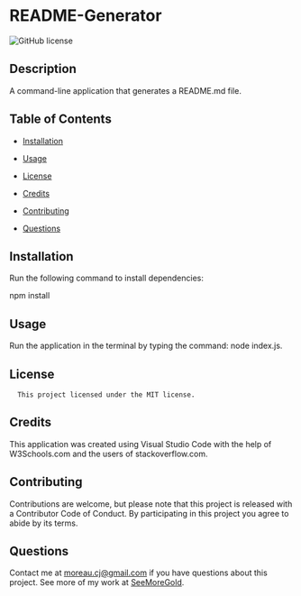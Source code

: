 # README-Generator
![GitHub license](https://img.shields.io/badge/license-MIT-blue.svg)

## Description

A command-line application that generates a README.md file.


## Table of Contents

* [Installation](#installation)

* [Usage](#usage)

* [License](#license)


* [Credits](#credits)

* [Contributing](#contribute)

* [Questions](#questions)

## Installation

Run the following command to install dependencies:

npm install

## Usage

Run the application in the terminal by typing the command: node index.js.

## License
      
      This project licensed under the MIT license.

## Credits

This application was created using Visual Studio Code with the help of W3Schools.com and the users of stackoverflow.com.

## Contributing

Contributions are welcome, but please note that this project is released with a Contributor Code of Conduct. By participating in this project you agree to abide by its terms.

## Questions

Contact me at moreau.cj@gmail.com if you have questions about this project.
See more of my work at [SeeMoreGold](https://github.com/SeeMoreGold/).
